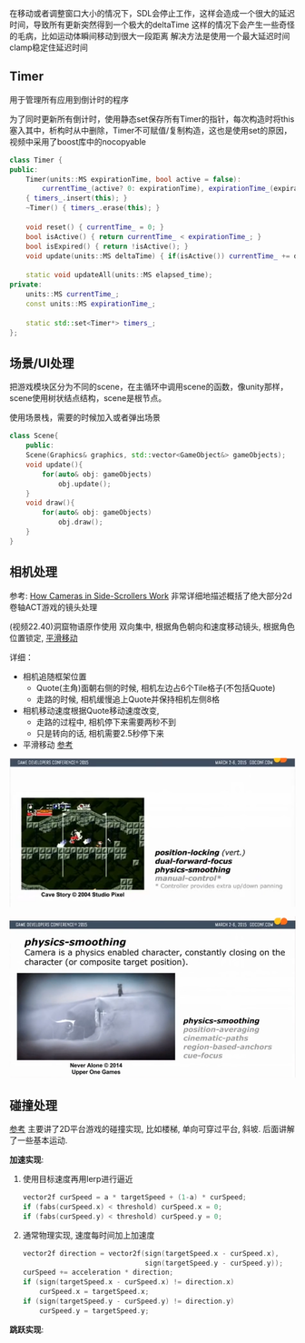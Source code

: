 在移动或者调整窗口大小的情况下，SDL会停止工作，这样会造成一个很大的延迟时间，导致所有更新突然得到一个极大的deltaTime
这样的情况下会产生一些奇怪的毛病，比如运动体瞬间移动到很大一段距离
解决方法是使用一个最大延迟时间clamp稳定住延迟时间

## Timer

用于管理所有应用到倒计时的程序

为了同时更新所有倒计时，使用静态set保存所有Timer的指针，每次构造时将this塞入其中，析构时从中删除，Timer不可赋值/复制构造，这也是使用set的原因，视频中采用了boost库中的nocopyable

```c++
class Timer {
public:
	Timer(units::MS expirationTime, bool active = false):
		currentTime_(active? 0: expirationTime), expirationTime_(expirationTime) 
	{ timers_.insert(this); }
	~Timer() { timers_.erase(this); }

	void reset() { currentTime_ = 0; }
	bool isActive() { return currentTime_ < expirationTime_; }
	bool isExpired() { return !isActive(); }
	void update(units::MS deltaTime) { if(isActive()) currentTime_ += deltaTime; }
    
	static void updateAll(units::MS elapsed_time);
private:
	units::MS currentTime_;
	const units::MS expirationTime_;

	static std::set<Timer*> timers_;
};
```

## 场景/UI处理

把游戏模块区分为不同的scene，在主循环中调用scene的函数，像unity那样，scene使用树状结点结构，scene是根节点。

使用场景栈，需要的时候加入或者弹出场景

```c++
class Scene{
    public:
    Scene(Graphics& graphics, std::vector<GameObject&> gameObjects);
    void update(){
        for(auto& obj: gameObjects)
            obj.update();
    }
    void draw(){
        for(auto& obj: gameObjects)
            obj.draw();
    }
}
```

## 相机处理

参考: [How Cameras in Side-Scrollers Work](https://www.youtube.com/watch?v=pdvCO97jOQk) 非常详细地描述概括了绝大部分2d卷轴ACT游戏的镜头处理

(视频22.40)洞窟物语原作使用 双向集中, 根据角色朝向和速度移动镜头, 根据角色位置锁定, [平滑移动](https://www.reddit.com/r/gamedev/comments/4zbrgp/how_does_unitys_smoothdamp_work/)

详细：

- 相机追随框架位置
  - Quote(主角)面朝右侧的时候, 相机左边占6个Tile格子(不包括Quote)
  - 走路的时候, 相机缓慢追上Quote并保持相机左侧8格
- 相机移动速度根据Quote移动速度改变, 
  - 走路的过程中, 相机停下来需要两秒不到
  - 只是转向的话, 相机需要2.5秒停下来
- 平滑移动 [参考](https://graemepottsfolio.wordpress.com/2016/01/11/game-programming-math-libraries/)

![CSCameraControl](CaveStory/pic/CSCameraControl.PNG)

![physics-smoothing](CaveStory/pic/physics-smoothing.PNG)

## 碰撞处理

[参考](http://higherorderfun.com/blog/2012/05/20/the-guide-to-implementing-2d-platformers/) 主要讲了2D平台游戏的碰撞实现, 比如楼梯, 单向可穿过平台, 斜坡. 后面讲解了一些基本运动.

**加速实现**: 

1. 使用目标速度再用lerp进行逼近

   ```c
   vector2f curSpeed = a * targetSpeed + (1-a) * curSpeed;
   if (fabs(curSpeed.x) < threshold) curSpeed.x = 0;
   if (fabs(curSpeed.y) < threshold) curSpeed.y = 0;
   ```

2. 通常物理实现, 速度每时间加上加速度

   ```c
   vector2f direction = vector2f(sign(targetSpeed.x - curSpeed.x),
                                 sign(targetSpeed.y - curSpeed.y));
   curSpeed += acceleration * direction;
   if (sign(targetSpeed.x - curSpeed.x) != direction.x)
       curSpeed.x = targetSpeed.x;
   if (sign(targetSpeed.y - curSpeed.y) != direction.y)
       curSpeed.y = targetSpeed.y;
   ```

**跳跃实现**:


